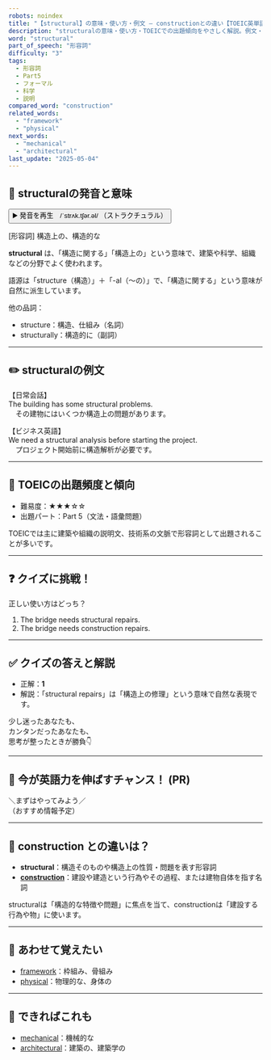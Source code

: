 ```yaml
---
robots: noindex
title: "【structural】の意味・使い方・例文 ― constructionとの違い【TOEIC英単語】"
description: "structuralの意味・使い方・TOEICでの出題傾向をやさしく解説。例文・クイズ付きでconstructionとの違いもわかりやすく学べます。"
word: "structural"
part_of_speech: "形容詞"
difficulty: "3"
tags:
  - 形容詞
  - Part5
  - フォーマル
  - 科学
  - 説明
compared_word: "construction"
related_words:
  - "framework"
  - "physical"
next_words:
  - "mechanical"
  - "architectural"
last_update: "2025-05-04"
---
```


## 🔰 structuralの発音と意味

<button class="play-audio" onclick="playTTS('structural')">
  <span class="play-audio-main">
    ▶️ 発音を再生　/ˈstrʌk.tʃər.əl/
  </span>
  <span class="play-audio-sub">
    （ストラクチュラル）
  </span>
</button>

[形容詞] 構造上の、構造的な

**structural** は、「構造に関する」「構造上の」という意味で、建築や科学、組織などの分野でよく使われます。

語源は「structure（構造）」＋「-al（～の）」で、「構造に関する」という意味が自然に派生しています。

他の品詞：  
- structure：構造、仕組み（名詞）
- structurally：構造的に（副詞）

---

## ✏️ structuralの例文

【日常会話】  
The building has some structural problems.  
　その建物にはいくつか構造上の問題があります。

【ビジネス英語】  
We need a structural analysis before starting the project.  
　プロジェクト開始前に構造解析が必要です。

---

## 🎯 TOEICの出題頻度と傾向

- 難易度：★★★☆☆
- 出題パート：Part 5（文法・語彙問題）

TOEICでは主に建築や組織の説明文、技術系の文脈で形容詞として出題されることが多いです。

---

## ❓ クイズに挑戦！

正しい使い方はどっち？

1. The bridge needs structural repairs.  
2. The bridge needs construction repairs.

---

## ✅ クイズの答えと解説

- 正解：**1**
- 解説：「structural repairs」は「構造上の修理」という意味で自然な表現です。

少し迷ったあなたも、  
カンタンだったあなたも、  
思考が整ったときが勝負👇️

---

## 🚀 今が英語力を伸ばすチャンス！ (PR)

<div class="info-center">
＼まずはやってみよう／<br>  
（おすすめ情報予定）
</div>

---

## 🤔  construction との違いは？

- **structural**：構造そのものや構造上の性質・問題を表す形容詞
- **[construction](/word/construction/)**：建設や建造という行為やその過程、または建物自体を指す名詞

structuralは「構造的な特徴や問題」に焦点を当て、constructionは「建設する行為や物」に使います。

---

## 🧩 あわせて覚えたい

- [framework](/word/framework/)：枠組み、骨組み
- [physical](/word/physical/)：物理的な、身体の

---

## 📖 できればこれも

- [mechanical](/word/mechanical/)：機械的な
- [architectural](/word/architectural/)：建築の、建築学の

<!-- cvid: aid33_bid08 -->
